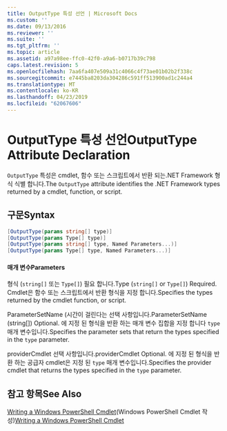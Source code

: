 ```yaml
---
title: OutputType 특성 선언 | Microsoft Docs
ms.custom: ''
ms.date: 09/13/2016
ms.reviewer: ''
ms.suite: ''
ms.tgt_pltfrm: ''
ms.topic: article
ms.assetid: a97a98ee-ffc0-42f0-a9a6-b0717b39c798
caps.latest.revision: 5
ms.openlocfilehash: 7aa6fa407e509a31c4066c4f73ae01b02b2f338c
ms.sourcegitcommit: e7445ba8203da304286c591ff513900ad1c244a4
ms.translationtype: MT
ms.contentlocale: ko-KR
ms.lasthandoff: 04/23/2019
ms.locfileid: "62067606"
---
```

# <a name="outputtype-attribute-declaration"></a><span data-ttu-id="08575-102">OutputType 특성 선언</span><span class="sxs-lookup"><span data-stu-id="08575-102">OutputType Attribute Declaration</span></span>

<span data-ttu-id="08575-103">`OutputType` 특성은 cmdlet, 함수 또는 스크립트에서 반환 되는.NET Framework 형식 식별 합니다.</span><span class="sxs-lookup"><span data-stu-id="08575-103">The `OutputType` attribute identifies the .NET Framework types returned by a cmdlet, function, or script.</span></span>

## <a name="syntax"></a><span data-ttu-id="08575-104">구문</span><span class="sxs-lookup"><span data-stu-id="08575-104">Syntax</span></span>

```csharp
[OutputType(params string[] type)]
[OutputType(params Type[] type)]
[OutputType(params string[] type, Named Parameters...)]
[OutputType(params Type[] type, Named Parameters...)]
```

#### <a name="parameters"></a><span data-ttu-id="08575-105">매개 변수</span><span class="sxs-lookup"><span data-stu-id="08575-105">Parameters</span></span>

<span data-ttu-id="08575-106">형식 (`string[]` 또는 `Type[]`) 필요 합니다.</span><span class="sxs-lookup"><span data-stu-id="08575-106">Type (`string[]` or `Type[]`) Required.</span></span> <span data-ttu-id="08575-107">Cmdlet은 함수 또는 스크립트에서 반환 형식을 지정 합니다.</span><span class="sxs-lookup"><span data-stu-id="08575-107">Specifies the types returned by the cmdlet function, or script.</span></span>

<span data-ttu-id="08575-108">ParameterSetName (시간이 걸린다는 선택 사항입니다.</span><span class="sxs-lookup"><span data-stu-id="08575-108">ParameterSetName (string[]) Optional.</span></span> <span data-ttu-id="08575-109">에 지정 된 형식을 반환 하는 매개 변수 집합을 지정 합니다 `type` 매개 변수입니다.</span><span class="sxs-lookup"><span data-stu-id="08575-109">Specifies the parameter sets that return the types specified in the `type` parameter.</span></span>

<span data-ttu-id="08575-110">providerCmdlet 선택 사항입니다.</span><span class="sxs-lookup"><span data-stu-id="08575-110">providerCmdlet Optional.</span></span> <span data-ttu-id="08575-111">에 지정 된 형식을 반환 하는 공급자 cmdlet은 지정 된 `type` 매개 변수입니다.</span><span class="sxs-lookup"><span data-stu-id="08575-111">Specifies the provider cmdlet that returns the types specified in the `type` parameter.</span></span>

## <a name="see-also"></a><span data-ttu-id="08575-112">참고 항목</span><span class="sxs-lookup"><span data-stu-id="08575-112">See Also</span></span>

<span data-ttu-id="08575-113">[Writing a Windows PowerShell Cmdlet](./writing-a-windows-powershell-cmdlet.md)(Windows PowerShell Cmdlet 작성)</span><span class="sxs-lookup"><span data-stu-id="08575-113">[Writing a Windows PowerShell Cmdlet](./writing-a-windows-powershell-cmdlet.md)</span></span>
